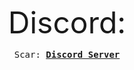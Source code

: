 <p align="center">
    <font size="16">
        Discord: 
    </font>
</p>

<p align="center">
  <samp>
    Scar:
    <b><a href="https://discord.gg/y9rDWdtM8J">Discord Server</a></b>
</samp><br>
</p>
